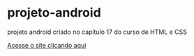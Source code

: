 # projeto-android
projeto android criado no capítulo 17 do curso de HTML e CSS

<a href="https://jefferson092803.github.io/projeto-android/index.html.html" target="_blank">Acesse o site clicando aqui</a>